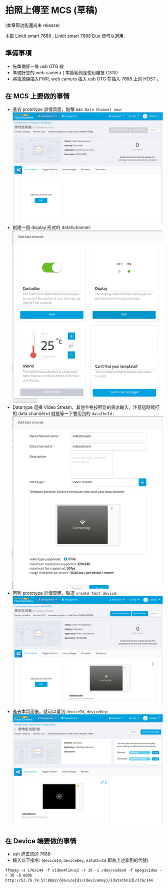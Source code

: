 # 拍照上傳至 MCS (草稿)

(本章節功能還尚未 release)

本篇 LinkIt smart 7688 , LinkIt smart 7688 Duo 皆可以適用.

## 準備事項

* 先準備好一條 usb OTG 線
* 準備好您的 web camera ( 本篇範例是使用羅技 C310)
* 將電源線插入PWR, web camera 插入 usb OTG 在插入 7688 上的 HOST 。

## 在 MCS 上要做的事情

* 進去 prototype 詳情頁面，點擊 `Add Data Channel now`:
![](videostream_prototype01.png)
* 創建一個 display 形式的 datahchannel:
![](videostream_prototype02.png)
* Data type 選擇 Video Stream，其他空格按照您的需求輸入，注意這時候打的 data channel id 就是等一下會用到的 `dataChnId` :
![](videostream_prototype03.png)
* 回到 prototype 詳情頁面，點選 `create test device`:
![](videostream_prototype04.png)
* 進去本頁面後，就可以看到 `deviceId`, `deviceKey`:
![](videostream_prototype05.png)


## 在 Device 端要做的事情

* ssh 進去您的 7688:
* 輸入以下指令: (`deviceId`, `deviceKey`, `dataChnId` 即為上述拿到的代號)
```
ffmpeg -s 176x144 -f video4linux2 -r 30 -i /dev/video0 -f mpeg1video -r 30 -b 800k http://52.76.74.57:8082/{deviceId}/{deviceKey}/{dataChnId}/176/144
```
